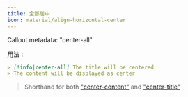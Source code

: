 ```yaml
---
title: 全部居中
icon: material/align-horizontal-center
---
```


Callout metadata: "center-all"

用法 :

```md
> [!info|center-all] The title will be centered
> The content will be displayed as center
```
> Shorthand for both ["center-content"](../content-styling/page-3.md)
> and ["center-title"](../title-styling/page-13.md)
